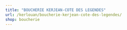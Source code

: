 ```yaml
---
title: "BOUCHERIE KERJEAN-COTE DES LEGENDES"
url: /kerlouan/boucherie-kerjean-cote-des-legendes/
shop: boucherie
---
```


